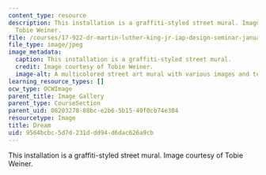 ```yaml
---
content_type: resource
description: This installation is a graffiti-styled street mural. Image courtesy of
  Tobie Weiner.
file: /courses/17-922-dr-martin-luther-king-jr-iap-design-seminar-january-iap-2013/9564bcbc5d7d231ddd94d6dac626a9cb_Muralnew.jpg
file_type: image/jpeg
image_metadata:
  caption: This installation is a graffiti-styled street mural.
  credit: Image courtesy of Tobie Weiner.
  image-alt: A multicolored street art mural with various images and text.
learning_resource_types: []
ocw_type: OCWImage
parent_title: Image Gallery
parent_type: CourseSection
parent_uid: 08203278-88bc-e2b6-5b15-49f0cb74e304
resourcetype: Image
title: Dream
uid: 9564bcbc-5d7d-231d-dd94-d6dac626a9cb
---
```

This installation is a graffiti-styled street mural. Image courtesy of Tobie Weiner.


